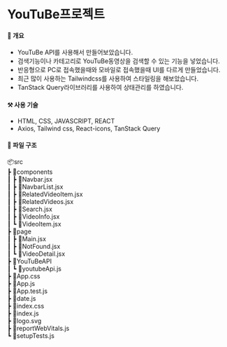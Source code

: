 # YouTuBe프로젝트

#### 📝 개요
+ YouTuBe API를 사용해서 만들어보았습니다.
+ 검색기능이나 카테고리로 YouTuBe동영상을 검색할 수 있는 기능을 넣었습니다.
+ 반응형으로 PC로 접속했을때와 모바일로 접속했을때 UI를 다르게 만들었습니다.
+ 최근 많이 사용하는 Tailwindcss를 사용하여 스타일링을 해보았습니다.
+ TanStack Query라이브러리를 사용하여 상태관리를 하였습니다.

#### ⚒ 사용 기술
+ HTML, CSS, JAVASCRIPT, REACT
+ Axios, Tailwind css, React-icons, TanStack Query

#### 🔗 파일 구조
📦src <br/>
 ┣ 📂components <br/>
 ┃ ┣ 📜Navbar.jsx <br/>
 ┃ ┣ 📜NavbarList.jsx <br/>
 ┃ ┣ 📜RelatedVideoItem.jsx <br/>
 ┃ ┣ 📜RelatedVideos.jsx <br/>
 ┃ ┣ 📜Search.jsx <br/>
 ┃ ┣ 📜VideoInfo.jsx <br/>
 ┃ ┗ 📜VideoItem.jsx <br/>
 ┣ 📂page <br/>
 ┃ ┣ 📜Main.jsx <br/>
 ┃ ┣ 📜NotFound.jsx <br/>
 ┃ ┗ 📜VideoDetail.jsx <br/>
 ┣ 📂YouTuBeAPI <br/>
 ┃ ┗ 📜youtubeApi.js <br/>
 ┣ 📜App.css <br/>
 ┣ 📜App.js <br/>
 ┣ 📜App.test.js <br/>
 ┣ 📜date.js <br/>
 ┣ 📜index.css <br/>
 ┣ 📜index.js <br/>
 ┣ 📜logo.svg <br/>
 ┣ 📜reportWebVitals.js <br/>
 ┗ 📜setupTests.js <br/>
 
 
